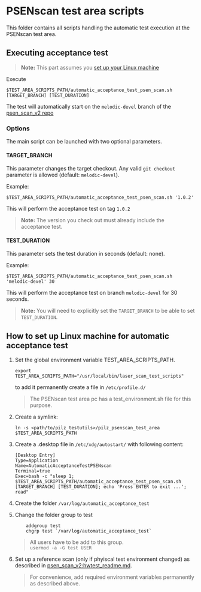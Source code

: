 # PSENscan test area scripts
This folder contains all scripts handling the automatic test execution at the PSENscan test area.

## Executing acceptance test
> **Note:** This part assumes you [set up your Linux machine](#how-to-set-up-linux-machine-for-automatic-acceptance-test)

Execute
```
$TEST_AREA_SCRIPTS_PATH/automatic_acceptance_test_psen_scan.sh [TARGET_BRANCH] [TEST_DURATION]
```
The test will automatically start on the `melodic-devel` branch of the [psen_scan_v2 repo](https://github.com/PilzDE/psen_scan_v2)

### Options
The main script can be launched with two optional parameters.

#### TARGET_BRANCH
This parameter changes the target checkout. Any valid `git checkout` parameter is allowed (default: `melodic-devel`).

Example:
```
$TEST_AREA_SCRIPTS_PATH/automatic_acceptance_test_psen_scan.sh '1.0.2'
```
This will perform the acceptance test on tag `1.0.2`
> **Note:** The version you check out must already include the acceptance test.

#### TEST_DURATION
This parameter sets the test duration in seconds (default: none).

Example:
```
$TEST_AREA_SCRIPTS_PATH/automatic_acceptance_test_psen_scan.sh 'melodic-devel' 30
```
This will perform the acceptance test on branch `melodic-devel` for 30 seconds.
> **Note:** You will need to explicitly set the `TARGET_BRANCH` to be able to set `TEST_DURATION`.

## How to set up Linux machine for automatic acceptance test
1. Set the global environment variable TEST_AREA_SCRIPTS_PATH.

    ```
    export TEST_AREA_SCRIPTS_PATH="/usr/local/bin/laser_scan_test_scripts"
    ```

    to add it permanently create a file in `/etc/profile.d/`

    > The PSENscan test area pc has a test_environment.sh file for this purpose.

2. Create a symlink:

    ```
    ln -s <path/to/pilz_testutils>/pilz_psenscan_test_area $TEST_AREA_SCRIPTS_PATH
    ```
3. Create a .desktop file in `/etc/xdg/autostart/` with following content:
    ```
    [Desktop Entry]
    Type=Application
    Name=AutomaticAcceptanceTestPSENscan
    Terminal=true
    Exec=bash -c "sleep 1; $TEST_AREA_SCRIPTS_PATH/automatic_acceptance_test_psen_scan.sh [TARGET_BRANCH] [TEST_DURATION]; echo 'Press ENTER to exit ...'; read"

    ```
4. Create the folder `/var/log/automatic_acceptance_test`
5. Change the folder group to test
    ```
        addgroup test
        chgrp test `/var/log/automatic_acceptance_test`
    ```
    > All users have to be add to this group. \
    > `usermod -a -G test USER`
6. Set up a reference scan (only if phyiscal test environment changed) as described in [psen_scan_v2:hwtest_readme.md](https://github.com/PilzDE/psen_scan_v2/blob/melodic-devel/test/hw_tests/hwtest_readme.md).

    > For convenience, add required environment variables permanently as described above.
